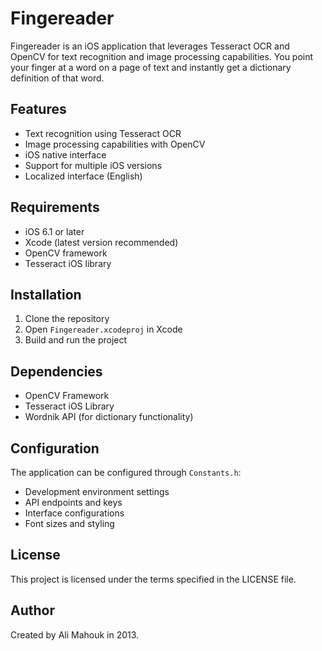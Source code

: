# Fingereader

Fingereader is an iOS application that leverages Tesseract OCR and OpenCV for text recognition and image processing capabilities. You point your finger at a word on a page of text and instantly get a dictionary definition of that word.

## Features

- Text recognition using Tesseract OCR
- Image processing capabilities with OpenCV
- iOS native interface
- Support for multiple iOS versions
- Localized interface (English)

## Requirements

- iOS 6.1 or later
- Xcode (latest version recommended)
- OpenCV framework
- Tesseract iOS library

## Installation

1. Clone the repository
2. Open `Fingereader.xcodeproj` in Xcode
3. Build and run the project

## Dependencies

- OpenCV Framework
- Tesseract iOS Library
- Wordnik API (for dictionary functionality)

## Configuration

The application can be configured through `Constants.h`:

- Development environment settings
- API endpoints and keys
- Interface configurations
- Font sizes and styling

## License

This project is licensed under the terms specified in the LICENSE file.

## Author

Created by Ali Mahouk in 2013.
